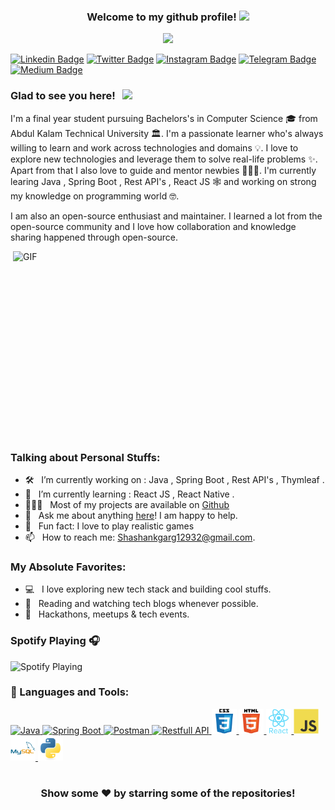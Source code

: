 <h3 align="center">
  Welcome to my github profile!
  <img src="https://media.giphy.com/media/hvRJCLFzcasrR4ia7z/giphy.gif" width="28">
</h3>

<!-- Typing SVG by DenverCoder1 - https://github.com/DenverCoder1/readme-typing-svg -->
<p align="center">
  <a href="https://github.com/DenverCoder1/readme-typing-svg"><img src="https://readme-typing-svg.herokuapp.com?color=F73C07&lines=Welcome+to+Programming+world;I+am+Shashank+Garg+.+%F0%9F%91%8B+;I+am+a+programmer+.;Computer%20Engineer;Always%20learning%20new%20things&center=true&width=380&height=45"></a>
</p>

[![Linkedin Badge](https://img.shields.io/badge/LinkedIn-0077B5?style=for-the-badge&logo=linkedin&logoColor=white)](https://www.linkedin.com/in/shashank-garg-1471aa182/)
[![Twitter Badge](https://img.shields.io/badge/Twitter-1DA1F2?style=for-the-badge&logo=twitter&logoColor=white)](https://twitter.com/)
[![Instagram Badge](https://img.shields.io/badge/Instagram-E4405F?style=for-the-badge&logo=instagram&logoColor=white)](https://www.instagram.com/)
[![Telegram Badge](https://img.shields.io/badge/Telegram-2CA5E0?style=for-the-badge&logo=telegram&logoColor=white)](https://t.me/)
[![Medium Badge](https://img.shields.io/badge/Medium-12100E?style=for-the-badge&logo=medium&logoColor=white)](https://.medium.com/)

### Glad to see you here! &nbsp; ![](https://visitor-badge.glitch.me/badge?page_id=pathakabhi24&style=flat-square&color=0088cc)

I'm a final year student pursuing Bachelors's in Computer Science 🎓 from Abdul Kalam Technical University 🏛. I'm a passionate learner who's always willing to learn and work across technologies and domains 💡. I love to explore new technologies and leverage them to solve real-life problems ✨. Apart from that I also love to guide and mentor newbies 👨🏻‍💻. I'm currently learing Java , Spring Boot , Rest API's , React JS 🕸️  and working on strong my knowledge on programming world 🤓.

I am also an open-source enthusiast and maintainer. I learned a lot from the open-source community and I love how collaboration and knowledge sharing happened through open-source.


<img align="right" alt="GIF" src="https://github.com/abhisheknaiidu/abhisheknaiidu/blob/master/code.gif?raw=true" width="500" height="320" />

### Talking about Personal Stuffs:

- 🛠 &nbsp; I’m currently working on  : Java , Spring Boot , Rest API's , Thymleaf .
- 🚀 &nbsp; I’m currently learning  : React JS , React Native .
- 👨🏻‍💻 &nbsp; Most of my projects are available on [Github](https://github.com/Shashankgarg7578/)
- 💬 &nbsp; Ask me about anything [here](https://www.linkedin.com/in/shashank-garg-1471aa182/)! I am happy to help.
- 👾 &nbsp; Fun fact: I love to play realistic games
- 📫 &nbsp; How to reach me: Shashankgarg12932@gmail.com.

### My Absolute Favorites:

- 💻 &nbsp; I love exploring new tech stack and building cool stuffs.
- 📰 &nbsp; Reading and watching tech blogs whenever possible.
- 🍕 &nbsp; Hackathons, meetups & tech events.



### Spotify Playing 🎧


<img src="https://now-playing-codestackr.vercel.app/api/spotify-playing" alt="Spotify Playing" width="350" />


### 🔨 Languages and Tools:

<p align="left"> <a href="https://www.javatpoint.com/java-tutorial" target="_blank"> <img src="https://static.javatpoint.com/images/logo/javahome.png" alt="Java" width="40" height="40"/>  </a> <a href="https://www.javatpoint.com/spring-boot-tutorial" target="_blank"> <img src="https://static.javatpoint.com/springboot/images/spring-boot-home.jpg" alt="Spring Boot" width="40" height="40"/> <a href="https://postman.com" target="_blank"> <img src="https://www.vectorlogo.zone/logos/getpostman/getpostman-icon.svg" alt="Postman" width="40" height="40"/> </a> <a href="https://www.javatpoint.com/restful-web-services-tutorial" target="_blank"> <img src="https://static.javatpoint.com/tutorial/restful-web-services/images/restful-tutorial.png" alt="Restfull API" width="40" height="40"/> </a> <a href="https://www.w3schools.com/css/" target="_blank"> <img src="https://raw.githubusercontent.com/devicons/devicon/master/icons/css3/css3-original-wordmark.svg" alt="css3" width="40" height="40"/> </a> <a href="https://www.w3.org/html/" target="_blank"> <img src="https://raw.githubusercontent.com/devicons/devicon/master/icons/html5/html5-original-wordmark.svg" alt="html5" width="40" height="40"/> </a> <a href="https://reactjs.org/" target="_blank"> <img src="https://raw.githubusercontent.com/devicons/devicon/master/icons/react/react-original-wordmark.svg" alt="react" width="40" height="40"/> </a> <a href="https://developer.mozilla.org/en-US/docs/Web/JavaScript" target="_blank"> <img src="https://raw.githubusercontent.com/devicons/devicon/master/icons/javascript/javascript-original.svg" alt="javascript" width="40" height="40"/> </a> <a href="https://www.mysql.com/" target="_blank"> <img src="https://raw.githubusercontent.com/devicons/devicon/master/icons/mysql/mysql-original-wordmark.svg" alt="mysql" width="40" height="40"/> </a> <a href="https://www.python.org" target="_blank"> <img src="https://raw.githubusercontent.com/devicons/devicon/master/icons/python/python-original.svg" alt="python" width="40" height="40"/> </a>   </p>


#

<div align="center">

### Show some ❤️ by starring some of the repositories!

</div>

